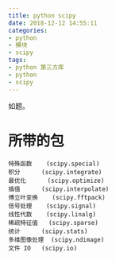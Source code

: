 ```yaml
---
title: python scipy
date: 2018-12-12 14:55:11
categories:
- python
- 模块
- scipy
tags:
- python 第三方库
- python
- scipy
---
```

如题。

<!--more-->

# 所带的包

	特殊函数 	(scipy.special)
	积分 		(scipy.integrate)
	最优化		 (scipy.optimize)
	插值 		(scipy.interpolate)
	傅立叶变换	 (scipy.fftpack)
	信号处理 	(scipy.signal)
	线性代数 	(scipy.linalg)
	稀疏特征值 	(scipy.sparse)
	统计 		(scipy.stats)
	多维图像处理 	(scipy.ndimage)
	文件 IO 	(scipy.io)
	
# 

